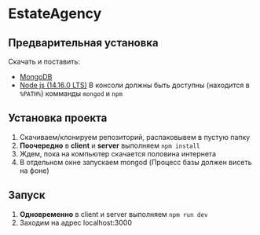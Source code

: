 # EstateAgency

## Предварительная установка

Скачать и поставить:

-   [MongoDB](https://www.mongodb.com/try/download/community)
-   [Node js (14.16.0 LTS)](https://nodejs.org/en/)
    В консоли должны быть доступны (находится в `%PATH%`) комманды
    `mongod` и `npm`

## Установка проекта

1. Скачиваем/клонируем репозиторий, распаковывем в пустую папку
2. **Поочередно** в **client** и **server** выполняем `npm install`
3. Ждем, пока на компьютер скачается половина интернета
4. В отдельном окне запускаем mongod (Процесс базы должен висеть на фоне)

## Запуск

1. **Одновременно** в client и server выполняем `npm run dev`
2. Заходим на адрес localhost:3000
